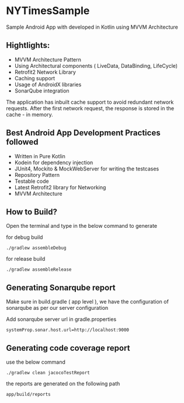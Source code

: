 # NYTimesSample

Sample Android App with developed in Kotlin using MVVM Architecture


##  Hightlights:

- MVVM Architecture Pattern
- Using Architectural components ( LiveData, DataBinding, LifeCycle)
- Retrofit2 Network Library
- Caching support
- Usage of AndroidX libraries
- SonarQube integration

The application has inbuilt cache support to avoid redundant network requests. 
After the first network request, the response is stored in the cache - in memory. 


## Best Android App Development Practices followed

- Written in Pure Kotlin
- Kodein for dependency injection
- JUnit4, Mockito & MockWebServer for writing the testcases
- Repository Pattern
- Testable code 
- Latest Retrofit2 library for Networking
- MVVM Architecture 


## How to Build? 

Open the terminal and type in the below command to generate

for debug build
```
./gradlew assembleDebug
```


for release build
```
./gradlew assembleRelease
```

## Generating Sonarqube report
Make sure in build.gradle ( app level ), we have the configuration of sonarqube as per our server configuration

Add sonarqube server url in gradle.properties
```
systemProp.sonar.host.url=http://localhost:9000
```

## Generating code coverage report

use the below command 
```
./gradlew clean jacocoTestReport
```
the reports are generated on the following path
```
app/build/reports
```
